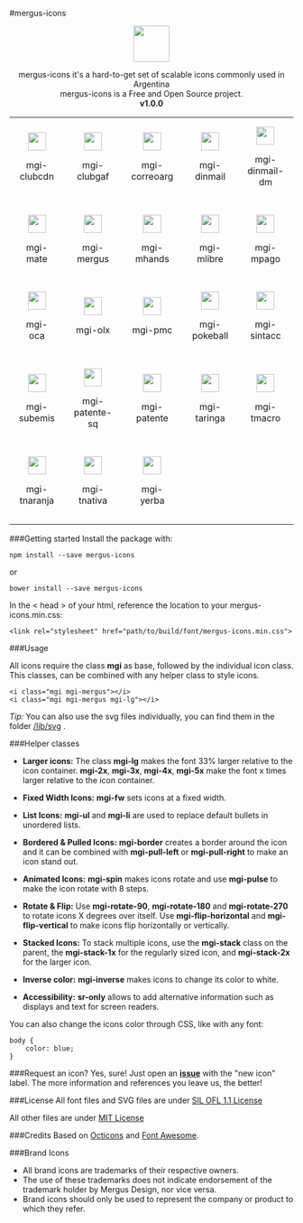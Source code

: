 #mergus-icons

<p align="center">
<span>
<img height="64" width="64" src="https://cdn.rawgit.com/MergusDesign/mergus-icons/master/lib/svg/mergus.svg">
</span>
</p>

<p align="center">mergus-icons it's a hard-to-get set of scalable icons commonly used in Argentina
<br>
mergus-icons is a Free and Open Source project.
<br>
<strong>v1.0.0</strong></p>

<table>
  <tr align="center">
    <td id="clubcdn" style="padding: 1em">
      <img src="https://cdn.rawgit.com/MergusDesign/mergus-icons/master/lib/svg/clubcdn.svg" height="32" width="32">
      <p>mgi-clubcdn</p>
    </td>
    <td id="clubgaf" style="padding: 1em">
      <img src="https://cdn.rawgit.com/MergusDesign/mergus-icons/master/lib/svg/clubgaf.svg" height="32" width="32">
      <p>mgi-clubgaf</p>
    </td>
    <td id="correoarg" style="padding: 1em">
      <img src="https://cdn.rawgit.com/MergusDesign/mergus-icons/master/lib/svg/correoarg.svg" height="32" width="32">
      <p>mgi-correoarg</p>
    </td>
    <td id="dinmail" style="padding: 1em">
      <img src="https://cdn.rawgit.com/MergusDesign/mergus-icons/master/lib/svg/dinmail.svg" height="32" width="32">
      <p>mgi-dinmail</p>
    </td>
    <td id="dinmail-dm" style="padding: 1em">
      <img src="https://cdn.rawgit.com/MergusDesign/mergus-icons/master/lib/svg/dinmail-dm.svg" height="32" width="32">
      <p>mgi-dinmail-dm</p>
    </td>
  </tr>
  <tr align="center">
    <td id="mate" style="padding: 1em">
      <img src="https://cdn.rawgit.com/MergusDesign/mergus-icons/master/lib/svg/mate.svg" height="32" width="32">
      <p>mgi-mate</p>
    </td>
    <td id="mergus" style="padding: 1em">
      <img src="https://cdn.rawgit.com/MergusDesign/mergus-icons/master/lib/svg/mergus.svg" height="32" width="32">
      <p>mgi-mergus</p>
    </td>
    <td id="mhands" style="padding: 1em">
      <img src="https://cdn.rawgit.com/MergusDesign/mergus-icons/master/lib/svg/mhands.svg" height="32" width="32">
      <p>mgi-mhands</p>
    </td>
    <td id="mlibre" style="padding: 1em">
      <img src="https://cdn.rawgit.com/MergusDesign/mergus-icons/master/lib/svg/mlibre.svg" height="32" width="32">
      <p>mgi-mlibre</p>
    </td>
    <td id="mpago" style="padding: 1em">
      <img src="https://cdn.rawgit.com/MergusDesign/mergus-icons/master/lib/svg/mpago.svg" height="32" width="32">
      <p>mgi-mpago</p>
    </td>
  </tr>
  <tr align="center">
    <td id="oca" style="padding: 1em">
      <img src="https://cdn.rawgit.com/MergusDesign/mergus-icons/master/lib/svg/oca.svg" height="32" width="32">
      <p>mgi-oca</p>
    </td>
    <td id="olx" style="padding: 1em">
      <img src="https://cdn.rawgit.com/MergusDesign/mergus-icons/master/lib/svg/olx.svg" height="32" width="32">
      <p>mgi-olx</p>
    </td>
    <td id="pmc" style="padding: 1em">
      <img src="https://cdn.rawgit.com/MergusDesign/mergus-icons/master/lib/svg/pmc.svg" height="32" width="32">
      <p>mgi-pmc</p>
    </td>
    <td id="pokeball" style="padding: 1em">
      <img src="https://cdn.rawgit.com/MergusDesign/mergus-icons/master/lib/svg/pokeball.svg" height="32" width="32">
      <p>mgi-pokeball</p>
    </td>
    <td id="sintacc" style="padding: 1em">
      <img src="https://cdn.rawgit.com/MergusDesign/mergus-icons/master/lib/svg/sintacc.svg" height="32" width="32">
      <p>mgi-sintacc</p>
    </td>
  </tr>
  <tr align="center">
    <td id="subemis" style="padding: 1em">
      <img src="https://cdn.rawgit.com/MergusDesign/mergus-icons/master/lib/svg/subemis.svg" height="32" width="32">
      <p>mgi-subemis</p>
    </td>
    <td id="patente-sq" style="padding: 1em">
      <img src="https://cdn.rawgit.com/MergusDesign/mergus-icons/master/lib/svg/patente-sq.svg" height="32" width="32">
      <p>mgi-patente-sq</p>
    </td>
    <td id="patente" style="padding: 1em">
      <img src="https://cdn.rawgit.com/MergusDesign/mergus-icons/master/lib/svg/patente.svg" height="32" width="32">
      <p>mgi-patente</p>
    </td>
    <td id="taringa" style="padding: 1em">
      <img src="https://cdn.rawgit.com/MergusDesign/mergus-icons/master/lib/svg/taringa.svg" height="32" width="32">
      <p>mgi-taringa</p>
    </td>
    <td id="tmacro" style="padding: 1em">
      <img src="https://cdn.rawgit.com/MergusDesign/mergus-icons/master/lib/svg/tmacro.svg" height="32" width="32">
      <p>mgi-tmacro</p>
    </td>
  </tr>
  <tr align="center">
    <td id="tnaranja" style="padding: 1em">
      <img src="https://cdn.rawgit.com/MergusDesign/mergus-icons/master/lib/svg/tnaranja.svg" height="32" width="32">
      <p>mgi-tnaranja</p>
    </td>
    <td id="tnativa" style="padding: 1em">
      <img src="https://cdn.rawgit.com/MergusDesign/mergus-icons/master/lib/svg/tnativa.svg" height="32" width="32">
      <p>mgi-tnativa</p>
    </td>
    <td id="yerba" style="padding: 1em">
      <img src="https://cdn.rawgit.com/MergusDesign/mergus-icons/master/lib/svg/yerba.svg" height="32" width="32">
      <p>mgi-yerba</p>
    </td>
  </tr>
</table>


###Getting started
Install the package with:

	npm install --save mergus-icons
or

	bower install --save mergus-icons

In the < head > of your html, reference the location to your mergus-icons.min.css:

	<link rel="stylesheet" href="path/to/build/font/mergus-icons.min.css">

###Usage

All icons require the class **mgi** as base, followed by the individual icon class. This classes, can be combined with any helper class to style icons.

	<i class="mgi mgi-mergus"></i>
	<i class="mgi mgi-mergus mgi-lg"></i>

*Tip:*
You can also use the svg files individually, you can find them in the folder [/lib/svg](https://github.com/MergusDesign/mergus-icons/tree/master/lib/svg) .

###Helper classes

- **Larger icons:** The class **mgi-lg** makes the font 33% larger relative to the icon container.
**mgi-2x**, **mgi-3x**, **mgi-4x**, **mgi-5x** make the font x times larger relative to the icon container.

- **Fixed Width Icons:** **mgi-fw** sets icons at a fixed width.

- **List Icons:** **mgi-ul** and **mgi-li** are used to replace default bullets in unordered lists.

- **Bordered & Pulled Icons:** **mgi-border** creates a border around the icon and it can be combined with **mgi-pull-left** or **mgi-pull-right** to make an icon stand out.

- **Animated Icons:** **mgi-spin** makes icons rotate and use **mgi-pulse** to make the icon rotate with 8 steps.

- **Rotate & Flip:** Use **mgi-rotate-90**, **mgi-rotate-180** and **mgi-rotate-270** to rotate icons X degrees over itself.
Use **mgi-flip-horizontal** and **mgi-flip-vertical** to make icons flip horizontally or vertically.

- **Stacked Icons:** To stack multiple icons, use the **mgi-stack** class on the parent, the **mgi-stack-1x** for the regularly sized icon, and **mgi-stack-2x** for the larger icon.

- **Inverse color:** **mgi-inverse** makes icons to change its color to white.

- **Accessibility:** **sr-only** allows to add alternative information such as displays and text for screen readers.

You can also change the icons color through CSS, like with any font:

	body {
	    color: blue;
	}

###Request an icon? Yes, sure!
Just open an [**issue**](https://github.com/MergusDesign/mergus-icons/issues) with the "new icon" label. The more information and references you leave us, the better!

###License
All font files and SVG files are under [SIL OFL 1.1 License](http://scripts.sil.org/cms/scripts/page.php?site_id=nrsi&id=OFL)

All other files are under [MIT License](https://opensource.org/licenses/mit-license.html)

###Credits
Based on [Octicons](https://github.com/primer/octicons) and [Font Awesome](http://fontawesome.io/).

###Brand Icons

 - All brand icons are trademarks of their respective owners.
 - The use of these trademarks does not indicate endorsement of the trademark holder by Mergus Design, nor vice versa.
 - Brand icons should only be used to represent the company or product to which they refer.
